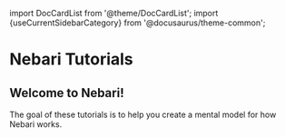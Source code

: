 import DocCardList from '@theme/DocCardList';
import {useCurrentSidebarCategory} from '@docusaurus/theme-common';

# Nebari Tutorials

## Welcome to Nebari!

The goal of these tutorials is to help you create a mental model for how Nebari works.

<DocCardList items={useCurrentSidebarCategory().items}/>
